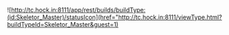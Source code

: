 
![http://tc.hock.in:8111/app/rest/builds/buildType:(id:Skeletor_Master)/statusIcon](href="http://tc.hock.in:8111/viewType.html?buildTypeId=Skeletor_Master&guest=1)